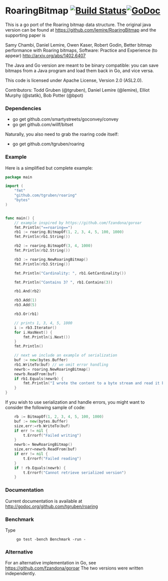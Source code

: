 RoaringBitmap [![Build Status](https://travis-ci.org/tgruben/roaring.png)](https://travis-ci.org/tgruben/roaring)[![GoDoc](https://godoc.org/github.com/tgruben/roaring?status.svg)](https://godoc.org/github.com/tgruben/roaring) 
=============

This is a go port of the Roaring bitmap data structure.  The original java version
can be found at https://github.com/lemire/RoaringBitmap and the supporting paper is

Samy Chambi, Daniel Lemire, Owen Kaser, Robert Godin, Better bitmap performance with Roaring bitmaps, Software: Practice and Experience (to appear) http://arxiv.org/abs/1402.6407

The Java and Go version are meant to be binary compatible: you can save bitmaps
from a Java program and load them back in Go, and vice versa. 


This code is licensed under Apache License, Version 2.0 (ASL2.0). 

Contributors: Todd Gruben (@tgruben), Daniel Lemire (@lemire), Elliot Murphy (@statik), Bob Potter (@bpot) 


### Dependencies

  - go get github.com/smartystreets/goconvey/convey
  - go get github.com/willf/bitset

Naturally, you also need to grab the roaring code itself:
  - go get github.com/tgruben/roaring


### Example

Here is a simplified but complete example:

```go
package main

import (
    "fmt"
    "github.com/tgruben/roaring"
    "bytes"
)


func main() {
    // example inspired by https://github.com/fzandona/goroar
    fmt.Println("==roaring==")
    rb1 := roaring.BitmapOf(1, 2, 3, 4, 5, 100, 1000)
    fmt.Println(rb1.String())

    rb2 := roaring.BitmapOf(3, 4, 1000)
    fmt.Println(rb2.String())

    rb3 := roaring.NewRoaringBitmap()
    fmt.Println(rb3.String())

    fmt.Println("Cardinality: ", rb1.GetCardinality())

    fmt.Println("Contains 3? ", rb1.Contains(3))

    rb1.And(rb2)

    rb3.Add(1)
    rb3.Add(5)

    rb3.Or(rb1)

    // prints 1, 3, 4, 5, 1000
    i := rb3.Iterator()
    for i.HasNext() {
        fmt.Println(i.Next())
    }
    fmt.Println()

    // next we include an example of serialization
    buf := new(bytes.Buffer)
    rb1.WriteTo(buf) // we omit error handling
    newrb:= roaring.NewRoaringBitmap()
    newrb.ReadFrom(buf)
    if rb1.Equals(newrb) {
    	fmt.Println("I wrote the content to a byte stream and read it back.")
    }
}
```

If you wish to use serialization and handle errors, you might want to 
consider the following sample of code:

```go
	rb := BitmapOf(1, 2, 3, 4, 5, 100, 1000)
	buf := new(bytes.Buffer)
	size,err:=rb.WriteTo(buf)
	if err != nil {
		t.Errorf("Failed writing")
	}
	newrb:= NewRoaringBitmap()
	size,err=newrb.ReadFrom(buf)
	if err != nil {
		t.Errorf("Failed reading")
	}
	if ! rb.Equals(newrb) {
		t.Errorf("Cannot retrieve serialized version")
	}
```




### Documentation

Current documentation is available at http://godoc.org/github.com/tgruben/roaring

### Benchmark

Type

         go test -bench Benchmark -run -

### Alternative

For an alternative implementation in Go, see https://github.com/fzandona/goroar
The two versions were written independently.
